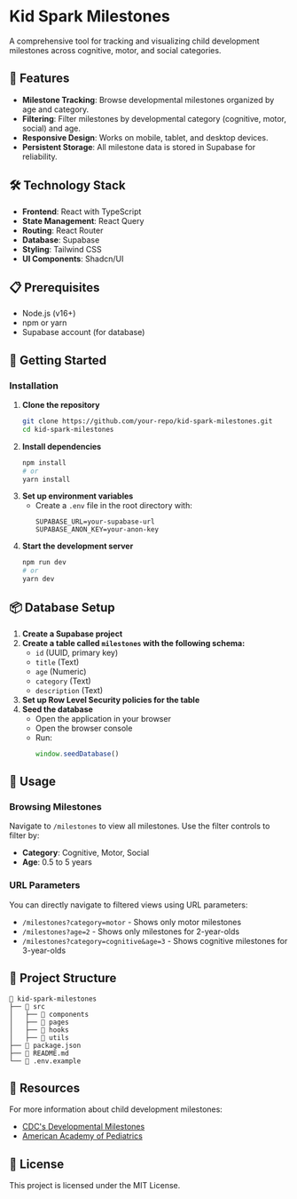 # Kid Spark Milestones

A comprehensive tool for tracking and visualizing child development milestones across cognitive, motor, and social categories.

## 🌟 Features
- **Milestone Tracking**: Browse developmental milestones organized by age and category.
- **Filtering**: Filter milestones by developmental category (cognitive, motor, social) and age.
- **Responsive Design**: Works on mobile, tablet, and desktop devices.
- **Persistent Storage**: All milestone data is stored in Supabase for reliability.

## 🛠️ Technology Stack
- **Frontend**: React with TypeScript
- **State Management**: React Query
- **Routing**: React Router
- **Database**: Supabase
- **Styling**: Tailwind CSS
- **UI Components**: Shadcn/UI

## 📋 Prerequisites
- Node.js (v16+)
- npm or yarn
- Supabase account (for database)

## 🚀 Getting Started

### Installation
1. **Clone the repository**
   ```sh
   git clone https://github.com/your-repo/kid-spark-milestones.git
   cd kid-spark-milestones
   ```
2. **Install dependencies**
   ```sh
   npm install
   # or
   yarn install
   ```
3. **Set up environment variables**
   - Create a `.env` file in the root directory with:
     ```env
     SUPABASE_URL=your-supabase-url
     SUPABASE_ANON_KEY=your-anon-key
     ```
4. **Start the development server**
   ```sh
   npm run dev
   # or
   yarn dev
   ```

## 📦 Database Setup
1. **Create a Supabase project**
2. **Create a table called `milestones` with the following schema:**
   - `id` (UUID, primary key)
   - `title` (Text)
   - `age` (Numeric)
   - `category` (Text)
   - `description` (Text)
3. **Set up Row Level Security policies for the table**
4. **Seed the database**
   - Open the application in your browser
   - Open the browser console
   - Run:
     ```js
     window.seedDatabase()
     ```

## 📱 Usage

### Browsing Milestones
Navigate to `/milestones` to view all milestones. Use the filter controls to filter by:
- **Category**: Cognitive, Motor, Social
- **Age**: 0.5 to 5 years

### URL Parameters
You can directly navigate to filtered views using URL parameters:
- `/milestones?category=motor` - Shows only motor milestones
- `/milestones?age=2` - Shows only milestones for 2-year-olds
- `/milestones?category=cognitive&age=3` - Shows cognitive milestones for 3-year-olds

## 🧩 Project Structure

```
📂 kid-spark-milestones
├── 📁 src
│   ├── 📁 components
│   ├── 📁 pages
│   ├── 📁 hooks
│   ├── 📁 utils
├── 📄 package.json
├── 📄 README.md
└── 📄 .env.example
```

## 📖 Resources
For more information about child development milestones:
- [CDC's Developmental Milestones](https://www.cdc.gov/ncbddd/actearly/milestones/index.html)
- [American Academy of Pediatrics](https://www.aap.org/)

## 📄 License
This project is licensed under the MIT License.
